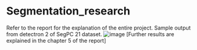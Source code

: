 # Segmentation_research
Refer to the report for the explanation of the entire project.
Sample output from detectron 2 of SegPC 21 dataset.
![image](https://github.com/kushiluv/Segmentation_research/assets/88649199/6e2f36b4-1399-42ca-a1c1-d741a1cdc858)
[Further results are explained in the chapter 5 of the report]
